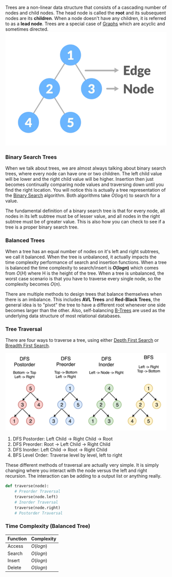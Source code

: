 


Trees are a non-linear data structure that consists of a cascading number of nodes and child nodes. The head node is called the **root** and its subsequent nodes are its **children**. When a node doesn't have any children, it is referred to as a **lead node**. Trees are a special case of [Graphs](Graphs.md) which are acyclic and sometimes directed.
![](../../Attachments/Pasted%20image%2020220412234227.png)

### Binary Search Trees

When we talk about trees, we are almost always talking about binary search trees, where every node can have one or two children. The left child value will be lower and the right child value will be higher. Insertion then just becomes continually comparing node values and traversing down until you find the right location. You will notice this is actually a tree representation of the [Binary Search](../Algorithms/Binary%20Search.md) algorithm. Both algorithms take $O(\log n)$ to search for a value.

The fundamental definition of a binary search tree is that for every node, all nodes in its left subtree must be of lesser value, and all nodes in the right subtree must be of greater value. This is also how you can check to see if a tree is a proper binary search tree.


### Balanced Trees

When a tree has an equal number of nodes on it's left and right subtrees, we call it balanced. When the tree is unbalanced, it actually impacts the time complexity performance of search and insertion functions. When a tree is balanced the time complexity to search/insert is **$O(log n)$** which comes from $O(H)$ where H is the height of the tree. When a tree is unbalanced, the worst case scenario is that you have to traverse every single node, so the complexity becomes $O(n)$.

There are multiple methods to design trees that balance themselves when there is an imbalance. This includes **AVL Trees** and **Red-Black Trees**, the general idea is to "pivot" the tree to have a different root whenever one side becomes larger than the other. Also, self-balancing [B-Trees](../../Databases/Underlying%20DB%20Data%20Structures.md) are used as the underlying data structure of most relational databases.

### Tree Traversal

There are four ways to traverse a tree, using either [Depth First Search](../Algorithms/Depth%20First%20Search.md) or [Breadth First Search](../Algorithms/Breadth%20First%20Search.md). 

![](../../Attachments/Pasted%20image%2020220412235157.png)

1. DFS Postorder: Left Child -> Right Child -> Root
2. DFS Preorder: Root -> Left Child -> Right Child
3. DFS Inorder: Left Child -> Root -> Right Child
4. BFS Level Order:  Traverse level by level, left to right

These different methods of traversal are actually very simple. It is simply changing where you interact with the node versus the left and right recursion. The interaction can be adding to a output list or anything really.

```python
def traverse(node):
	# Preorder Traversal
	traverse(node.left)
	# Inorder Traversal
	traverse(node.right)
	# Postorder Traversal
```

### Time Complexity (Balanced Tree)

|Function | Complexity|
|---- | ---|
| Access | $O(log n)$ |
| Search | $O(log n)$ |
| Insert | $O(log n)$ |
| Delete | $O(log n)$ |